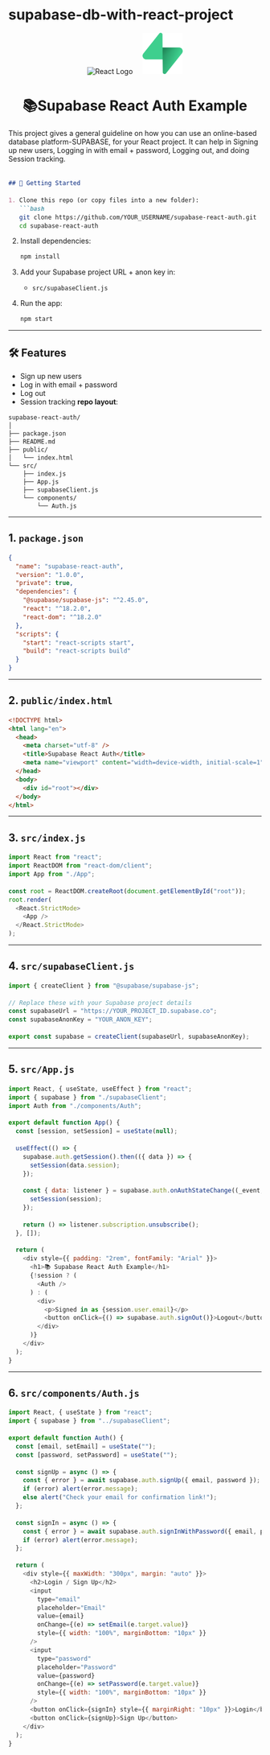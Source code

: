 # supabase-db-with-react-project
<p align="center">
  <img src="https://upload.wikimedia.org/wikipedia/commons/a/a7/React-icon.svg" alt="React Logo" width="80" />
  &nbsp;&nbsp;&nbsp;
  <img src="https://raw.githubusercontent.com/supabase/supabase/master/packages/common/assets/images/supabase-logo-icon.png" alt="Supabase Logo" width="80" />
</p>

<h1 align="center"> 📚Supabase React Auth Example</h1>

This project gives a general guideline on how you can use an online-based database platform-SUPABASE, for your React project. It can help in Signing up new users, Logging in with email + password, Logging out, and doing Session tracking.
````markdown

## 🚀 Getting Started

1. Clone this repo (or copy files into a new folder):
   ```bash
   git clone https://github.com/YOUR_USERNAME/supabase-react-auth.git
   cd supabase-react-auth
````

2. Install dependencies:

   ```bash
   npm install
   ```

3. Add your Supabase project URL + anon key in:

   * `src/supabaseClient.js`

4. Run the app:

   ```bash
   npm start
   ```

---

## 🛠 Features

* Sign up new users
* Log in with email + password
* Log out
* Session tracking
**repo layout**:

```
supabase-react-auth/
│
├── package.json
├── README.md
├── public/
│   └── index.html
└── src/
    ├── index.js
    ├── App.js
    ├── supabaseClient.js
    └── components/
        └── Auth.js
```

---

## 1. `package.json`

```json
{
  "name": "supabase-react-auth",
  "version": "1.0.0",
  "private": true,
  "dependencies": {
    "@supabase/supabase-js": "^2.45.0",
    "react": "^18.2.0",
    "react-dom": "^18.2.0"
  },
  "scripts": {
    "start": "react-scripts start",
    "build": "react-scripts build"
  }
}
```

---

## 2. `public/index.html`

```html
<!DOCTYPE html>
<html lang="en">
  <head>
    <meta charset="utf-8" />
    <title>Supabase React Auth</title>
    <meta name="viewport" content="width=device-width, initial-scale=1" />
  </head>
  <body>
    <div id="root"></div>
  </body>
</html>
```

---

## 3. `src/index.js`

```javascript
import React from "react";
import ReactDOM from "react-dom/client";
import App from "./App";

const root = ReactDOM.createRoot(document.getElementById("root"));
root.render(
  <React.StrictMode>
    <App />
  </React.StrictMode>
);
```

---

## 4. `src/supabaseClient.js`

```javascript
import { createClient } from "@supabase/supabase-js";

// Replace these with your Supabase project details
const supabaseUrl = "https://YOUR_PROJECT_ID.supabase.co";
const supabaseAnonKey = "YOUR_ANON_KEY";

export const supabase = createClient(supabaseUrl, supabaseAnonKey);
```

---

## 5. `src/App.js`

```javascript
import React, { useState, useEffect } from "react";
import { supabase } from "./supabaseClient";
import Auth from "./components/Auth";

export default function App() {
  const [session, setSession] = useState(null);

  useEffect(() => {
    supabase.auth.getSession().then(({ data }) => {
      setSession(data.session);
    });

    const { data: listener } = supabase.auth.onAuthStateChange((_event, session) => {
      setSession(session);
    });

    return () => listener.subscription.unsubscribe();
  }, []);

  return (
    <div style={{ padding: "2rem", fontFamily: "Arial" }}>
      <h1>📚 Supabase React Auth Example</h1>
      {!session ? (
        <Auth />
      ) : (
        <div>
          <p>Signed in as {session.user.email}</p>
          <button onClick={() => supabase.auth.signOut()}>Logout</button>
        </div>
      )}
    </div>
  );
}
```

---

## 6. `src/components/Auth.js`

```javascript
import React, { useState } from "react";
import { supabase } from "../supabaseClient";

export default function Auth() {
  const [email, setEmail] = useState("");
  const [password, setPassword] = useState("");

  const signUp = async () => {
    const { error } = await supabase.auth.signUp({ email, password });
    if (error) alert(error.message);
    else alert("Check your email for confirmation link!");
  };

  const signIn = async () => {
    const { error } = await supabase.auth.signInWithPassword({ email, password });
    if (error) alert(error.message);
  };

  return (
    <div style={{ maxWidth: "300px", margin: "auto" }}>
      <h2>Login / Sign Up</h2>
      <input
        type="email"
        placeholder="Email"
        value={email}
        onChange={(e) => setEmail(e.target.value)}
        style={{ width: "100%", marginBottom: "10px" }}
      />
      <input
        type="password"
        placeholder="Password"
        value={password}
        onChange={(e) => setPassword(e.target.value)}
        style={{ width: "100%", marginBottom: "10px" }}
      />
      <button onClick={signIn} style={{ marginRight: "10px" }}>Login</button>
      <button onClick={signUp}>Sign Up</button>
    </div>
  );
}
```

```


